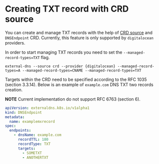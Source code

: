 # Creating TXT record with CRD source

You can create and manage TXT records with the help of [CRD source](../contributing/crd-source.md)
and `DNSEndpoint` CRD. Currently, this feature is only supported by `digitalocean` providers.

In order to start managing TXT records you need to set the `--managed-record-types=TXT` flag.

```console
external-dns --source crd --provider {digitalocean} --managed-record-types=A --managed-record-types=CNAME --managed-record-types=TXT
```

Targets within the CRD need to be specified according to the RFC 1035 (section 3.3.14). Below is an example of
`example.com` DNS TXT two records creation.

**NOTE** Current implementation do not support RFC 6763 (section 6).

```yaml
apiVersion: externaldns.k8s.io/v1alpha1
kind: DNSEndpoint
metadata:
  name: examplemxrecord
spec:
  endpoints:
    - dnsName: example.com
      recordTTL: 180
      recordType: TXT
      targets:
        - SOMETXT
        - ANOTHERTXT
```
